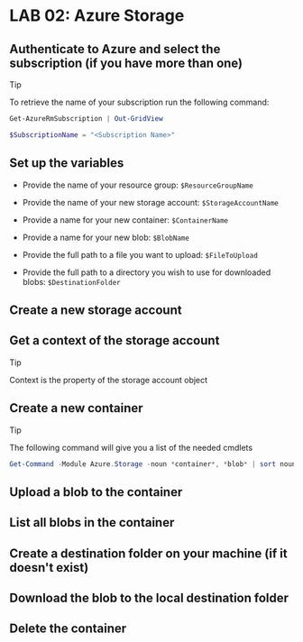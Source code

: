 # LAB 02: Azure Storage

## Authenticate to Azure and select the subscription (if you have more than one)

> [!TIP]
> To retrieve the name of your subscription run the following command:

```powershell
Get-AzureRmSubscription | Out-GridView

$SubscriptionName = "<Subscription Name>"
```

## Set up the variables

- Provide the name of your resource group: `$ResourceGroupName`

- Provide the name of your new storage account: `$StorageAccountName`

- Provide a name for your new container: `$ContainerName`

- Provide a name for your new blob: `$BlobName`

- Provide the full path to a file you want to upload: `$FileToUpload`

- Provide the full path to a directory you wish to use for downloaded blobs: `$DestinationFolder`

## Create a new storage account

## Get a context of the storage account

> [!TIP]
> Context is the property of the storage account object

## Create a new container

> [!TIP]
> The following command will give you a list of the needed cmdlets

```powershell
Get-Command -Module Azure.Storage -noun *container*, *blob* | sort noun | ft -GroupBy noun
```

## Upload a blob to the container

## List all blobs in the container

## Create a destination folder on your machine (if it doesn't exist)

## Download the blob to the local destination folder

## Delete the container
